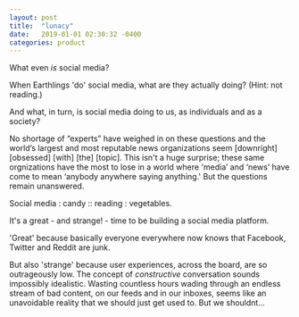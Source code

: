```yaml
---
layout: post
title:  "lunacy"
date:   2019-01-01 02:30:32 -0400
categories: product
---
```


What even *is* social media? 

When Earthlings 'do' social media, what are they actually doing? (Hint: not reading.) 

And what, in turn, is social media doing to us, as individuals and as a society? 

No shortage of “experts” have weighed in on these questions and the world’s largest and most reputable news organizations seem [downright] [obsessed] [with] [the] [topic]. This isn't a huge surprise; these same orgnizations have the most to lose in a world where 'media’ and ‘news’ have come to mean ‘anybody anywhere saying anything.' But the questions remain unanswered. 

Social media : candy :: reading : vegetables. 

It's a great - and strange! - time to be building a social media platform. 

'Great' because basically everyone everywhere now knows that Facebook, Twitter and Reddit are junk.

But also 'strange' because user experiences, across the board, are so outrageously low. The concept of *constructive* conversation sounds impossibly idealistic. Wasting countless hours wading through an endless stream of bad content, on our feeds and in our inboxes, seems like an unavoidable reality that we should just get used to. But we shouldnt...
